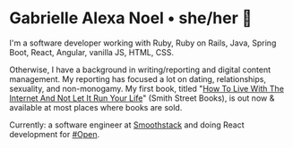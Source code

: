 # Gabrielle Alexa Noel • she/her 🦋
I'm a software developer working with Ruby, Ruby on Rails, Java, Spring Boot, React, Angular, vanilla JS, HTML, CSS. 

Otherwise, I have a background in writing/reporting and digital content management. My reporting has focused a lot on dating, relationships, sexuality, and non-monogamy. My first book, titled "<a href="https://www.barnesandnoble.com/w/how-to-live-with-the-internet-and-not-let-it-run-your-life-gabrielle-alexa-noel/1137428227">How To Live With The Internet And Not Let It Run Your Life</a>" (Smith Street Books), is out now & available at most places where books are sold.

Currently: a software engineer at <a href="https://www.smoothstack.com/">Smoothstack</a> and doing React development for <a href="https://hashtagopen.com/">#Open</a>.
